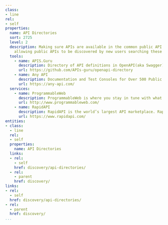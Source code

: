 ```yaml
---
class:
- line
rel:
- self
properties:
  name: API Directories
  sort: 2725
  level: 2
  description: Making sure APIs are available in the common public API directors available,
    allowing public APIs to be discovered by new users searching these directories.
  tools:
    - name: APIS.Guru
      description: Directory of API definitions in OpenAPI(aka Swagger) 2.0 and 3.0 formats. Our goal is to create the most comprehensive, standards-compliant and up-to-date directory of machine-readable API definitions.
      url: https://github.com/APIs-guru/openapi-directory
    - name: Any API
      description: Documentation and Test Consoles for Over 500 Public APIs
      url: https://any-api.com/            
  services:
    - name: ProgrammableWeb
      description: ProgrammableWeb is where you stay in tune with what's new and interesting with mashups, Web 2.0 APIs, and the new Web as Platform. The core of the site is the news blog and the 4 dashboards including Home, Mashups, APIs, and Members. New updates every day, 365 days a year. ProgrammableWeb was the original public, web API directory, providing a growing directory of APIs that every developer has used to discover the APIs they are looking for.
      url: http://www.programmableweb.com/
    - name: RapidAPI
      description: RapidAPI is the world’s largest API marketplace. RapidAPI lets you visualize all your apps’ APIs, and gives you real-time metrics on their stability. There are millions of software programs out there and they’re reshaping every aspect of our lives. We believe that they can get exponentially better by sharing data and functionality with each other. APIs are the language that software uses to communicate and connect.  That’s why we love APIs.
      url: https://www.rapidapi.com/       
entities:
- class:
  - line
  rel:
  - self
  properties:
    name: API Directories
  links:
  - rel:
    - self
    href: discovery/api-directories/
  - rel:
    - parent
    href: discovery/
links:
- rel:
  - self
  href: discovery/api-directories/
- rel:
  - parent
  href: discovery/
...
```

